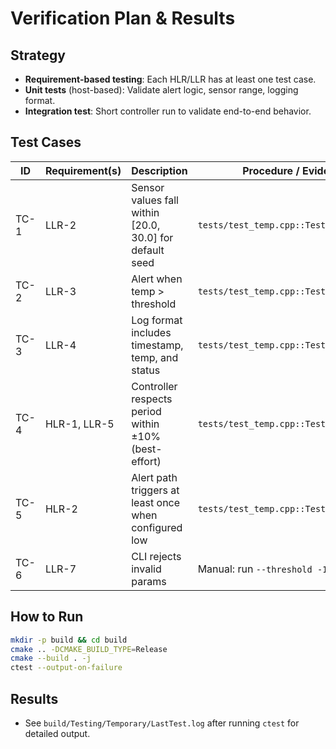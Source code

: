 # Verification Plan & Results

## Strategy

- **Requirement-based testing**: Each HLR/LLR has at least one test case.
- **Unit tests** (host-based): Validate alert logic, sensor range, logging format.
- **Integration test**: Short controller run to validate end-to-end behavior.

## Test Cases

| ID   | Requirement(s)   | Description                                               | Procedure / Evidence                       |
|------|------------------|-----------------------------------------------------------|--------------------------------------------|
| TC-1 | LLR-2            | Sensor values fall within [20.0, 30.0] for default seed  | `tests/test_temp.cpp::TestSensorRange`     |
| TC-2 | LLR-3            | Alert when temp > threshold                               | `tests/test_temp.cpp::TestAlertLogic`      |
| TC-3 | LLR-4            | Log format includes timestamp, temp, and status          | `tests/test_temp.cpp::TestLogFormat`       |
| TC-4 | HLR-1, LLR-5     | Controller respects period within ±10% (best-effort)     | `tests/test_temp.cpp::TestPeriodControl`   |
| TC-5 | HLR-2            | Alert path triggers at least once when configured low     | `tests/test_temp.cpp::TestEndToEndAlert`   |
| TC-6 | LLR-7            | CLI rejects invalid params                                | Manual: run `--threshold -1` (non-zero)    |

## How to Run

```bash
mkdir -p build && cd build
cmake .. -DCMAKE_BUILD_TYPE=Release
cmake --build . -j
ctest --output-on-failure
```

## Results

- See `build/Testing/Temporary/LastTest.log` after running `ctest` for detailed output.
